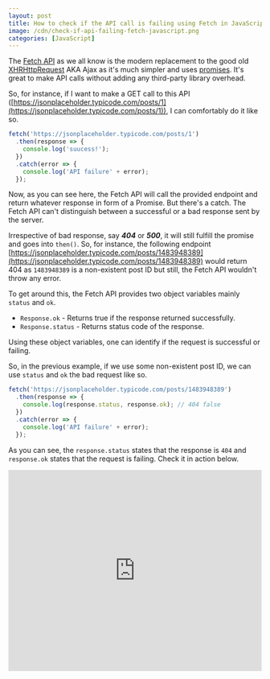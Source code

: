 ```yaml
---
layout: post
title: How to check if the API call is failing using Fetch in JavaScript
image: /cdn/check-if-api-failing-fetch-javascript.png
categories: [JavaScript]
---
```


The [Fetch API](https://developer.mozilla.org/en-US/docs/Web/API/Fetch_API) as we all know is the modern replacement to the good old [XHRHttpRequest](https://developer.mozilla.org/en-US/docs/Web/API/XMLHttpRequest) AKA Ajax as it's much simpler and uses [promises](https://developer.mozilla.org/en-US/docs/Web/JavaScript/Reference/Global_Objects/Promise). It's great to make API calls without adding any third-party library overhead.

So, for instance, if I want to make a GET call to this API ([https://jsonplaceholder.typicode.com/posts/1](https://jsonplaceholder.typicode.com/posts/1)), I can comfortably do it like so.

```js
fetch('https://jsonplaceholder.typicode.com/posts/1')
  .then(response => {
    console.log('suucess!');
  })
  .catch(error => {
    console.log('API failure' + error);
  });
```

Now, as you can see here, the Fetch API will call the provided endpoint and return whatever response in form of a Promise. But there's a catch. The Fetch API can't distinguish between a successful or a bad response sent by the server.

Irrespective of bad response, say ***404*** or ***500***, it will still fulfill the promise and goes into `then()`. So, for instance, the following endpoint [https://jsonplaceholder.typicode.com/posts/1483948389](https://jsonplaceholder.typicode.com/posts/1483948389) would return 404 as `1483948389` is a non-existent post ID but still, the Fetch API wouldn't throw any error.

To get around this, the Fetch API provides two object variables mainly `status` and `ok`.

- `Response.ok` - Returns true if the response returned successfully.
- `Response.status` - Returns status code of the response.

Using these object variables, one can identify if the request is successful or failing.

So, in the previous example, if we use some non-existent post ID, we can use `status` and `ok` the bad request like so.

```js
fetch('https://jsonplaceholder.typicode.com/posts/1483948389')
  .then(response => {
    console.log(response.status, response.ok); // 404 false 
  })
  .catch(error => {
    console.log('API failure' + error);
  });
```

As you can see, the `response.status` states that the response is `404` and `response.ok` states that the request is failing. Check it in action below.

<iframe height="400px" width="100%" src="https://repl.it/@amitmerchant/JS-Fetch-API?lite=true" scrolling="no" frameborder="no" allowtransparency="true" allowfullscreen="true" sandbox="allow-forms allow-pointer-lock allow-popups allow-same-origin allow-scripts allow-modals"></iframe>